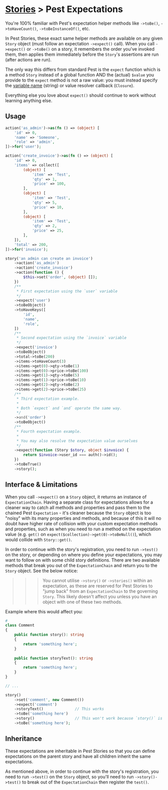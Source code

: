 # [Stories](/docs/stories/README.md) > Pest Expectations

You're 100% familiar with Pest's expectation helper methods like `->toBe()`, `->toHaveCount()`, `->toBeInstanceOf()`, etc.

In Pest Stories, these exact same helper methods are available on any given `Story` object (must follow an expectation `->expect()` call). When you call `->expect()` or `->toBe()` on a story, it remembers the order you've invoked them, then applies them immediately before the `Story`'s assertions are run (after actions are run).

The only way this differs from standard Pest is the `expect` function which is a method `Story` instead of a global function AND the (actual) `$value` you provide to the `expect` method is not a raw value: you must instead specify the [variable name](/docs/stories/feature-variable-data-repository.md) (string) or value resolver callback (`Closure`).

Everything else you love about `expect()` should continue to work without learning anything else.

## Usage

```php
action('as_admin')->as(fn () => (object) [
    'id' => 0,
    'name' => 'Someone',
    'role' => 'admin',
])->for('user');

action('create_invoice')->as(fn () => (object) [
    'id' => 0,
    'items' => collect([
        (object) [
            'item' => 'Test',
            'qty' => 1,
            'price' => 100,
        ],
        (object) [
            'item' => 'Test',
            'qty' => 5,
            'price' => 10,
        ],
        (object) [
            'item' => 'Test',
            'qty' => 2,
            'price' => 25,
        ],
    ]),
    'total' => 200,
])->for('invoice');

story('an admin can create an invoice')
    ->action('as_admin')
    ->action('create_invoice')
    ->action(function () {
        $this->set('order', (object) []);
    })
    /**
     * First expectation using the `user` variable
     */
    ->expect('user')
    ->toBeObject()
    ->toHaveKeys([
        'id',
        'name',
        'role',
    ])
    /**
     * Second expectation using the `invoice` variable
     */
    ->expect('invoice')
    ->toBeObject()
    ->total->toBe(200)
    ->items->toHaveCount(3)
    ->items->get(0)->qty->toBe(1)
    ->items->get(0)->price->toBe(100)
    ->items->get(1)->qty->toBe(5)
    ->items->get(1)->price->toBe(10)
    ->items->get(2)->qty->toBe(2)
    ->items->get(2)->price->toBe(25)
    /**
     * Third expectation example.
     * 
     * Both `expect` and `and` operate the same way.
     */
    ->and('order')
    ->toBeObject()
    /**
     * Fourth expectation example.
     * 
     * You may also resolve the expectation value ourselves
     */
    ->expect(function (Story $story, object $invoice) {
        return $invoice->user_id === auth()->id();
    })
    ->toBeTrue()
    ->story();

```

## Interface & Limitations

When you call `->expect()` on a `Story` object, it returns an instance of `ExpectationChain`. Having a separate class for expectations allows for a cleaner way to catch all methods and properties and pass them to the chained Pest `Expectation` - it's cleaner because the `Story` object is too "noisy" with its many properties and methods, and because of this it will no doubt have higher rate of collision with your custom expectation methods and properties, such as when you need to run a method on the expectation value (e.g. `get()` on `expect($collection)->get(0)->toBeNull()`), which would collide with `Story::get()`.

In order to continue with the story's registration, you need to run `->test()` on the story, or depending on where you define your expectations, you may want to follow on with some child story definitions. There are two available methods that break you out of the `ExpectationChain` and return you to the `Story` object. See the below notice:

>>> You cannot utilise `->story()` or `->stories()` within an expectation, as these are reserved for Pest Stories to "jump back" from an `ExpectationChain` to the governing `Story`. This likely doesn't affect you unless you have an object with one of these two methods.

Example where this would affect you:

```php
# 
class Comment
{
    public function story(): string
    {
        return 'something here';
    }
    
    public function storyText(): string
    {
        return 'something here';
    }
}

// ...

story()
    ->set('comment', new Comment())
    ->expect('comment')
    ->storyText()              // This works
    ->toBe('something here')
    ->story()                  // This won't work because `story()` is reserved.
    ->toBe('something here');
```

## Inheritance

These expectations are inheritable in Pest Stories so that you can define expectations on the parent story and have all children inherit the same expectations.

As mentioned above, in order to continue with the story's registration, you need to run `->test()` on the `Story` object, so you'll need to run `->story()->test()` to break out of the `ExpectationChain` then register the `test()`.
